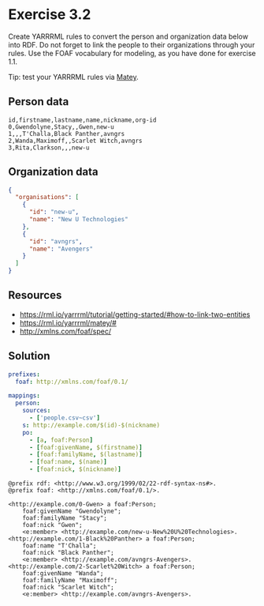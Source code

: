 # Exercise 3.2

Create YARRRML rules to convert the person and organization data below into RDF.
Do not forget to link the people to their organizations through your rules.
Use the FOAF vocabulary for modeling, as you have done for exercise 1.1.

Tip: test your YARRRML rules via [Matey](https://rml.io/yarrrml/matey/).

## Person data

```csv
id,firstname,lastname,name,nickname,org-id
0,Gwendolyne,Stacy,,Gwen,new-u
1,,,T'Challa,Black Panther,avngrs
2,Wanda,Maximoff,,Scarlet Witch,avngrs
3,Rita,Clarkson,,,new-u
```

## Organization data

```json
{
  "organisations": [
    {
      "id": "new-u",
      "name": "New U Technologies"
    },
    {
      "id": "avngrs",
      "name": "Avengers"
    }
  ]
}
```

## Resources

- https://rml.io/yarrrml/tutorial/getting-started/#how-to-link-two-entities
- https://rml.io/yarrrml/matey/#
- http://xmlns.com/foaf/spec/

## Solution

```yaml
prefixes:
  foaf: http://xmlns.com/foaf/0.1/

mappings:
  person:
    sources:
      - ['people.csv~csv']
    s: http://example.com/$(id)-$(nickname)
    po:
      - [a, foaf:Person]
      - [foaf:givenName, $(firstname)]
      - [foaf:familyName, $(lastname)]
      - [foaf:name, $(name)]
      - [foaf:nick, $(nickname)]
```

```turtle
@prefix rdf: <http://www.w3.org/1999/02/22-rdf-syntax-ns#>.
@prefix foaf: <http://xmlns.com/foaf/0.1/>.

<http://example.com/0-Gwen> a foaf:Person;
    foaf:givenName "Gwendolyne";
    foaf:familyName "Stacy";
    foaf:nick "Gwen";
    <e:member> <http://example.com/new-u-New%20U%20Technologies>.
<http://example.com/1-Black%20Panther> a foaf:Person;
    foaf:name "T'Challa";
    foaf:nick "Black Panther";
    <e:member> <http://example.com/avngrs-Avengers>.
<http://example.com/2-Scarlet%20Witch> a foaf:Person;
    foaf:givenName "Wanda";
    foaf:familyName "Maximoff";
    foaf:nick "Scarlet Witch";
    <e:member> <http://example.com/avngrs-Avengers>.
```
